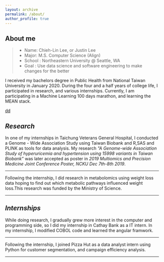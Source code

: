 ```yaml
---
layout: archive
permalink: /about/
author_profile: true
---
```

## About me

> * Name: Chieh-Lin Lee, or Justin Lee
> * Major: M.S. Computer Science (Align)
> * School : Northeastern University @ Seattle, WA
> * Goal : Use data science and software engineering to make changes for the better

I received my bachelors degree in Public Health from National Taiwan University in January 2020. During the four and a half years of college life, I participated in research, and various internships. Currently, I am participating in a Machine Learning 100 days marathon, and learning the MEAN stack.


[dd](http://coph.ntu.edu.tw/web/index/index.jsp?lang=tw)

*Research*
---

In one of my internships in Taichung Veterans General Hospital, I conducted a Genome - Wide Association Study using Taiwan Biobank and R,SAS and PLINK as tools for data analysis. My research _"A Genome-wide Association Study of hyperuricemia and hypertension using 15998 variants in Taiwan Biobank”_ was later accepted as poster in *2019 Multiomics and Precision Medicine Joint Conference Poster, NCKU Dec 7th-8th 2019*. 

---

Following the internship, I did research in metabolomics using weight loss data hoping to find out which metabolic pathways influenced weight loss.This research was funded by the Ministry of Science.

---
*Internships*
---

While doing research, I gradually grew more interest in the computer and programming side, so I did my internship in Cathay Bank as a IT intern. In my internship, I modified COBOL code and learned the angular framwork.

---

Following the internship, I joined Pizza Hut as a data analyst intern using Python for customer segmentation, and campaign efficiency analysis.

---




